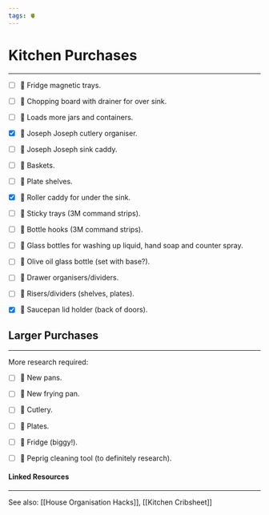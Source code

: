 ```yaml
---
tags: 🫀
---
```


# Kitchen Purchases
---

- [ ] 🔶 Fridge magnetic trays.
- [ ] 🔶 Chopping board with drainer for over sink.
- [ ] 🔶 Loads more jars and containers.
- [x] 🔶 Joseph Joseph cutlery organiser.
- [ ] 🔶 Joseph Joseph sink caddy.
- [ ] 🔶 Baskets.
- [ ] 🔶 Plate shelves.
- [x] 🔶 Roller caddy for under the sink.
- [ ] 🔶 Sticky trays (3M command strips).
- [ ] 🔶 Bottle hooks (3M command strips).
- [ ] 🔶 Glass bottles for washing up liquid, hand soap and counter spray.
- [ ] 🔶 Olive oil glass bottle (set with base?).
- [ ] 🔶 Drawer organisers/dividers.
- [ ] 🔶 Risers/dividers (shelves, plates).
- [x] 🔶 Saucepan lid holder (back of doors).


## Larger Purchases
---

More research required:

- [ ] 🔶 New pans.
- [ ] 🔶 New frying pan.
- [ ] 🔶 Cutlery.
- [ ] 🔶 Plates.
- [ ] 🔶 Fridge (biggy!).
- [ ] 🔶 Peprig cleaning tool (to definitely research). 


#### Linked Resources
---

See also: [[House Organisation Hacks]], [[Kitchen Cribsheet]]
